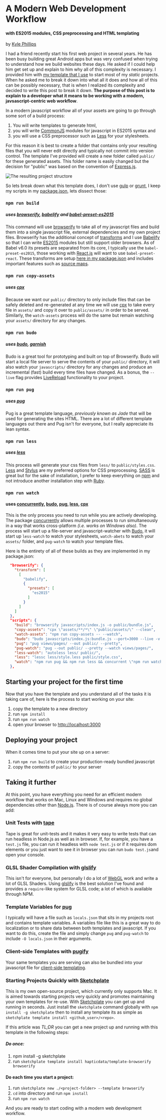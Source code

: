 # A Modern Web Development Workflow
#### with ES2015 modules, CSS preprocessing and HTML templating
by [Kyle Phillips](http://haptic-data.com)


I had a friend recently start his first web project in several years. He has been busy building great Android apps but was very confused when trying to understand how we build websites these days. He asked if I could help him get set up and explain to him why all of this complexity is necessary. I provided him with [my template that I use](http://github.com/hapticdata/template-browserify) to start most of my _static_ projects. When he asked me to break it down into what all it does and how all of this can be possibly necessary, that is when I realized its complexity and decided to write this post to break it down. **The purpose of this post is to explain to a developer what it means to be working with a modern, javsascript-centric web workflow**.

In a modern javascript workflow all of your assets are going to go through some sort of a build process: 

1. You will write templates to generate html, 
2. you will write [CommonJS](http://wiki.commonjs.org/wiki/Modules/1.1) modules for javascript in ES2015 syntax and 
3. you will use a CSS preprocessor such as [Less](http://lesscss.org) for your stylesheets. 

For this reason it is best to create a folder that contains only your resulting files that you will never edit directly and typically not commit into version control. The template I've provided will create a new folder called `public/` for these generated assets. This folder name is easily changed but the decision for "public" was based on the convention of [Express.js](http://expressjs.com).

![The resulting project structore](./directory.png)

So lets break down what this template does, I don't use [gulp](http://gulpjs.com/) or [grunt](http://gruntjs.com), I keep my scripts in my [package.json](https://docs.npmjs.com/files/package.json), lets dissect those:

### `npm run build`
##### uses [browserify](http://browserify.org/), [babelify](http://babeljs.io) and [babel-preset-es2015](http://babeljs.io/docs/plugins/preset-es2015/)
This command will use [browserify](https://github.com/substack/node-browserify) to take all of my javascript files and build them into a single javascript file, external dependencies and my own project files. Browserify has the additional concept of [transforms](https://github.com/substack/module-deps#transforms) and I use [Babelify](https://github.com/babel/babelify) so that I can write [ES2015](https://babeljs.io/docs/learn-es2015/) modules but still support older browsers. As of Babel v6.0 its presets are separated from its core, I typically use the `babel-preset-es2015`, those working with [React.js](http://reactjs.org) will want to use `babel-preset-react`. These transforms are setup [here in my package.json](https://github.com/hapticdata/template-browserify/blob/master/template/package.json#L6) and includes important features such as [source maps](https://www.html5rocks.com/en/tutorials/developertools/sourcemaps/).

### `npm run copy-assets`
##### uses [cpx](https://www.npmjs.com/package/cpx)
Because we want our `public/` directory to only include files that can be safely deleted and re-generated at any time we will use [cpx](http://***) to take every file in `assets/` and copy it over to `public/assets/` in order to be served. Similarly, the  `watch-assets` process will do the same but remain watching your `assets/` directory for any changes.


### `npm run budo`
##### uses [budo](https://www.npmjs.com/package/budo), [garnish](https://www.npmjs.com/package/garnish)
Budo is a great tool for prototyping and built on top of Browserify. Budo will start a local file server to serve the contents of your `public/` directory, it will also watch your `javascripts/` directory for any changes and produce an incremental (fast) build every time files have changed. As a bonus, the `--live` flag provides [LiveReload](http://***) functionality to your project.



### `npm run pug`
##### uses [pug](https://www.npmjs.com/package/pug)
Pug is a great template language, _previously known as Jade_ that will be used for generating the sites HTML. There are a lot of different template languages out there and Pug isn't for everyone, but I really appreciate its lean syntax.


### `npm run less`
##### uses [less](http://lesscss.org)
This process will generate your css files from `less/` to `public/styles.css`. [Less](http://lesscss.org) and [Stylus](http://***) are my preferred options for CSS preprocessing. [SASS](http://sass-lang.com) is great but for the sake of installation, I prefer to keep everything on [npm](http://npmjs.org) and not introduce another installation step with [Ruby](http://ruby-lang.org).


### `npm run watch`
#### uses [concurrently](https://www.npmjs.com/package/concurrently), [budo](https://www.npmjs.com/package/budo), [pug](https://www.npmjs.com/package/pug), [less](http://lesscss.org), [cpx](https://www.npmjs.com/package/cpx)
This is the only process you need to run while you are actively developing. The package [concurrently](https://github.com/kimmobrunfeldt/concurrently) allows multiple processes to run simultaneously in a way that works cross-platform _(i.e. works on Windows also)_. The process will start up a file-server and javascript-watcher with [Budo](https://github.com/mattdesl/budo), it will start up `less-watch` to  watch your stylesheets, `watch-abets` to watch your `assets/` folder, and `pug-watch` to watch your template files.




Here is the entirety of all of these builds as they are implemented in my package.json:

```json
  "browserify": {
    "transform": [
      [
        "babelify",
        {
          "presets": [
            "es2015"
          ]
        }
      ]
    ]
  },
  "scripts": {
    "build": "browserify javascripts/index.js -o public/bundle.js",
    "copy-assets": "cpx \"assets/**/*\" \"public/assets/\" --clean",
    "watch-assets": "npm run copy-assets -- --watch",
    "budo": "budo javascripts/index.js:bundle.js --port=3000 --live -v --dir=public | garnish",
    "pug": "pug views/pages/ --out public/ --pretty",
    "pug-watch": "pug --out public/ --pretty --watch views/pages/",
    "less-watch": "autoless less/ public/",
    "less": "lessc less/style.less public/style.css",
    "watch": "npm run pug && npm run less && concurrent \"npm run watch-assets\" \"npm run pug-watch\" \"npm run budo\" \"npm run less-watch\""
  },
```




## Starting your project for the first time

Now that you have the template and you understand all of the tasks it is taking care of, here is the process to start working on your site:

1. copy the template to a new directory
2. run `npm install`
3. run `npm run watch`
4. open your browser to [http://localhost:3000](http://localhost:3000)

## Deploying your project

When it comes time to put your site up on a server:

1. run `npm run build` to create your production-ready bundled javascript
2. copy the contents of `public/` to your server


## Taking it further
At this point, you have everything you need for an efficient modern workflow that works on Mac, Linux and Windows and requires no global dependencies other than [Node.js](http://nodejs.org). There is of course always more you can add:

### Unit Tests with [tape](https://github.com/substack/tape)
Tape is great for unit-tests and it makes it very easy to write tests that can run headless in Node.js as well as in browser. If, for example, you have a `test.js` file, you can run it headless with `node test.js` or if it requires dom elements or you just want to see it in browser you can run `budo test.js`and open your console.


### GLSL Shader Compilation with [glslify](https://github.com/stackgl/glslify)
This isn't for everyone, but personally I do a lot of [WebGL](https://www.chromeexperiments.com/webgl) work and write a lot of GLSL Shaders. Using [glslify](https://github.com/stackgl/glslify) is the best solution I've found and provides a `require`-like system for GLSL code; a lot of which is available through NPM.


### Template Variables for [pug](http://pugjs.org)
I typically will have a file such as `locals.json` that sits in my projects root and contains template variables. A variables file like this is a great way to do localization or to share data between both templates and javascript. If you want to do this, create the file and simply change `pug` and `pug-watch` to include `-O locals.json` in their arguments.

### Client-side Templates with [pugify](https://github.com/sidorares/pugify)
Your same templates you are serving can also be bundled into your javascript file for [client-side templating](https://www.smashingmagazine.com/2012/12/client-side-templating/).


### Starting Projects Quickly with [Sketchplate](http://haptic-data.com/sketchplate)
This is my own open-source project, which currently only supports Mac. It is aimed towards starting projects very quickly and promotes maintaining your own templates for re-use. With [Sketchplate](http://github.com/hapticdata/sketchplate) you can get up and running in seconds. Just install the `sketchplate` command globally with `npm install -g sketchplate` then to install any template its as simple as `sketchplate template install <github_user>/<repo>`.

If this article was _TL;DR_ you can get a new project up and running with this template in the following steps:

##### Do once:
1. npm install -g sketchplate
2. run `sketchplate template install hapticdata/template-browserify browserify`

#### Do each time you start a project:
1. run  `sketchplate new ./<project-folder> --template browserify`
2. `cd` into directory and run `npm install`
3. run `npm run watch`

And you are ready to start coding with a modern web development workflow.